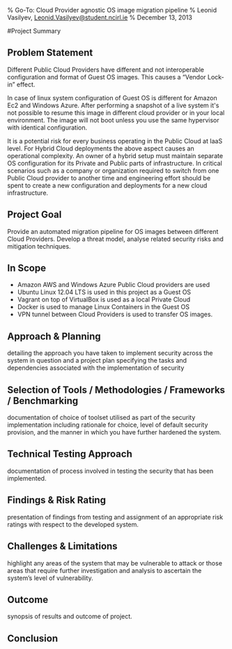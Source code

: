 % Go-To: Cloud Provider agnostic OS image migration pipeline
% Leonid Vasilyev, <Leonid.Vasilyev@student.ncirl.ie>
% December 13, 2013

#Project Summary
## Problem Statement
Different Public Cloud Providers have different and not interoperable configuration and format of Guest OS images.
This causes a “Vendor Lock-in” effect.

In case of linux system configuration of Guest OS is different for Amazon Ec2 and Windows Azure.
After performing a snapshot of a live system it's not possible to resume this image in different cloud
provider or in your local environment.
The image will not boot unless you use the same hypervisor with identical configuration.

It is a potential risk for every business operating in the Public Cloud at IaaS level.
For Hybrid Cloud deployments the above aspect causes an operational complexity.
An owner of a hybrid setup must maintain separate OS configuration for its Private and Public parts of infrastructure.
In critical scenarios such as a company or organization required to switch from one Public Cloud provider to another
time and engineering effort should be spent to create a new configuration and deployments for a new cloud infrastructure.

## Project Goal
Provide an automated migration pipeline for OS images between different Cloud Providers.
Develop a threat model, analyse related security risks and mitigation techniques.

## In Scope

* Amazon AWS and Windows Azure Public Cloud providers are used
* Ubuntu Linux 12.04 LTS is used in this project as a Guest OS
* Vagrant on top of VirtualBox is used as a local Private Cloud
* Docker is used to manage Linux Containers in the Guest OS
* VPN tunnel between Cloud Providers is used to transfer OS images.

## Approach & Planning

detailing the approach you have taken to implement security across the system in question
and a project plan specifying the tasks
and dependencies associated with the implementation of security

## Selection of Tools / Methodologies / Frameworks / Benchmarking

documentation of choice of toolset utilised as part of the security implementation
including rationale for choice, level of default security provision,
and the manner in which you have further hardened the system.

## Technical Testing Approach

documentation of process involved in testing the security that has been implemented.

## Findings & Risk Rating

presentation of findings from testing and assignment of an appropriate risk ratings
with respect to the developed system.

## Challenges & Limitations

highlight any areas of the system that may be vulnerable to attack
or those areas that require further investigation
and analysis to ascertain the system’s level of vulnerability.

## Outcome

synopsis of results and outcome of project.

## Conclusion

